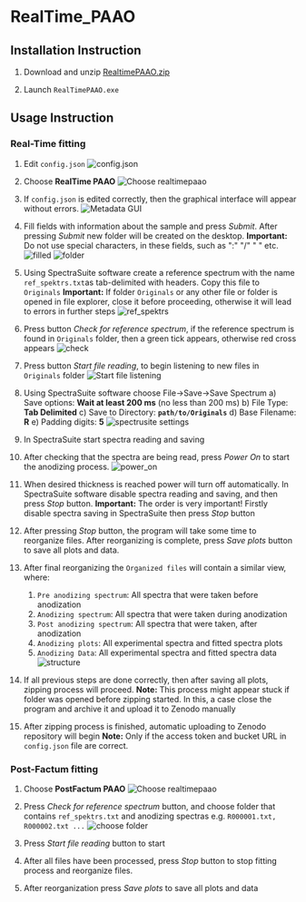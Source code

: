 # RealTime_PAAO

## Installation Instruction

1. Download and unzip [RealtimePAAO.zip](https://github.com/LZP-2020-1-0200/RealTime_PAAO/releases/latest/download/RealtimePAAO.zip)

2. Launch `RealTimePAAO.exe`

## Usage Instruction

### Real-Time fitting

1. Edit `config.json`
   ![config.json](readme_pics/realtime/01_edit_config.png)

2. Choose **RealTime PAAO**
![Choose realtimepaao](readme_pics/realtime/02_choose_realtime.png)

3. If `config.json` is edited correctly, then the graphical interface will appear without errors.
![Metadata GUI](readme_pics/realtime/03_metadata.png)

4. Fill fields with information about the sample and press *Submit*. After pressing *Submit* new folder will be created on the desktop.
**Important:** Do not use special characters, in these fields, such as ":" "/" " " etc.
![filled](readme_pics/realtime/04_fill_metadata.png)
![folder](readme_pics/realtime/05_folder.png)

5. Using SpectraSuite software create a reference spectrum with the name `ref_spektrs.txt`as tab-delimited with headers. Copy this file to `Originals`
**Important:** If folder `Originals` or any other file or folder is opened in file explorer, close it before proceeding, otherwise it will lead to errors in further steps
![ref_spektrs](readme_pics/realtime/06_ref_spektrs.png)

6. Press button *Check for reference spectrum*, if the reference spectrum is found in `Originals` folder, then a green tick appears, otherwise red cross appears
![check](readme_pics/realtime/07_ref_spectr_check.png)

7. Press button *Start file reading*, to begin listening to new files in `Originals` folder
![Start file listening](readme_pics/realtime/08_waitig_for_files.png)

8. Using SpectraSuite software choose File->Save->Save Spectrum
   a) Save options: **Wait at least 200 ms** (no less than 200 ms)
   b) File Type: **Tab Delimited**
   c) Save to Directory: **`path/to/Originals`**
   d) Base Filename: **R**
   e) Padding digits: **5**
![spectrusite settings](readme_pics/realtime/09_spectrusuite.png)

9. In SpectraSuite start spectra reading and saving

10. After checking that the spectra are being read, press *Power On* to start the anodizing process.
![power_on](readme_pics/realtime/10_powero_on.png)

11. When desired thickness is reached power will turn off automatically. In SpectraSuite software disable spectra reading and saving, and then press *Stop* button.
**Important:** The order is very important! Firstly disable spectra saving in SpectraSuite then press *Stop* button

12. After pressing *Stop* button, the program will take some time to reorganize files. After reorganizing is complete, press *Save plots* button to save all plots and data.

13. After final reorganizing the `Organized files` will contain a similar view, where:
    1. `Pre anodizing spectrum`: All spectra that were taken before anodization
    2. `Anodizing spectrum`: All spectra that were taken during anodization
    3. `Post anodizing spectrum`: All spectra that were taken, after anodization
    4. `Anodizing plots`: All experimental spectra and fitted spectra plots
    5. `Anodizing Data`: All experimental spectra and fitted spectra data
   ![structure](readme_pics/realtime/11_structure.png)

14. If all previous steps are done correctly, then after saving all plots, zipping process will proceed.
**Note:** This process might appear stuck if folder was opened before zipping started. In this, a case close the program and archive it and upload it to Zenodo manually

15. After zipping process is finished, automatic uploading to Zenodo repository will begin
**Note:** Only if the access token and bucket URL in `config.json` file are correct.

### Post-Factum fitting

1. Choose **PostFactum PAAO**
![Choose realtimepaao](readme_pics/postfactum/01_select.png)

2. Press *Check for reference spectrum* button, and choose folder that contains `ref_spektrs.txt` and anodizing spectras e.g. `R000001.txt, R000002.txt ...`
![choose folder](readme_pics/postfactum/02_checkforreference.png)

3. Press *Start file reading* button to start

4. After all files have been processed, press *Stop* button to stop fitting process and reorganize files.

5. After reorganization press *Save plots* to save all plots and data
